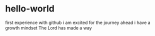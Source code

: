 # hello-world
first experience with github
i am excited for the journey ahead
i have a growth mindset
The Lord has made a way
